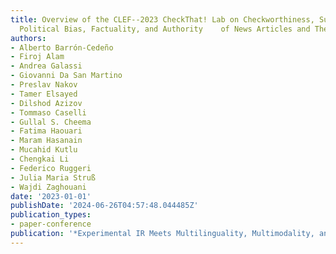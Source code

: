 ```yaml
---
title: Overview of the CLEF--2023 CheckThat! Lab on Checkworthiness, Subjectivity,
  Political Bias, Factuality, and Authority    of News Articles and Their Source
authors:
- Alberto Barrón-Cedeño
- Firoj Alam
- Andrea Galassi
- Giovanni Da San Martino
- Preslav Nakov
- Tamer Elsayed
- Dilshod Azizov
- Tommaso Caselli
- Gullal S. Cheema
- Fatima Haouari
- Maram Hasanain
- Mucahid Kutlu
- Chengkai Li
- Federico Ruggeri
- Julia Maria Struß
- Wajdi Zaghouani
date: '2023-01-01'
publishDate: '2024-06-26T04:57:48.044485Z'
publication_types:
- paper-conference
publication: '*Experimental IR Meets Multilinguality, Multimodality, and Interaction*'
---
```

